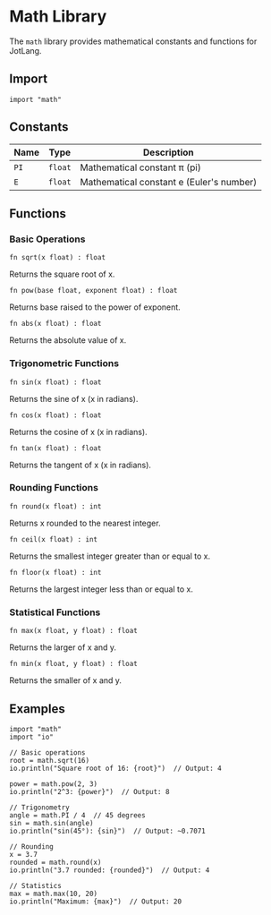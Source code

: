 # Math Library

The `math` library provides mathematical constants and functions for JotLang.

## Import

```jt
import "math"
```

## Constants

| Name | Type | Description |
|------|------|-------------|
| `PI` | `float` | Mathematical constant π (pi) |
| `E` | `float` | Mathematical constant e (Euler's number) |

## Functions

### Basic Operations

```jt
fn sqrt(x float) : float
```
Returns the square root of x.

```jt
fn pow(base float, exponent float) : float
```
Returns base raised to the power of exponent.

```jt
fn abs(x float) : float
```
Returns the absolute value of x.

### Trigonometric Functions

```jt
fn sin(x float) : float
```
Returns the sine of x (x in radians).

```jt
fn cos(x float) : float
```
Returns the cosine of x (x in radians).

```jt
fn tan(x float) : float
```
Returns the tangent of x (x in radians).

### Rounding Functions

```jt
fn round(x float) : int
```
Returns x rounded to the nearest integer.

```jt
fn ceil(x float) : int
```
Returns the smallest integer greater than or equal to x.

```jt
fn floor(x float) : int
```
Returns the largest integer less than or equal to x.

### Statistical Functions

```jt
fn max(x float, y float) : float
```
Returns the larger of x and y.

```jt
fn min(x float, y float) : float
```
Returns the smaller of x and y.

## Examples

```jt
import "math"
import "io"

// Basic operations
root = math.sqrt(16)
io.println("Square root of 16: {root}")  // Output: 4

power = math.pow(2, 3)
io.println("2^3: {power}")  // Output: 8

// Trigonometry
angle = math.PI / 4  // 45 degrees
sin = math.sin(angle)
io.println("sin(45°): {sin}")  // Output: ~0.7071

// Rounding
x = 3.7
rounded = math.round(x)
io.println("3.7 rounded: {rounded}")  // Output: 4

// Statistics
max = math.max(10, 20)
io.println("Maximum: {max}")  // Output: 20
``` 